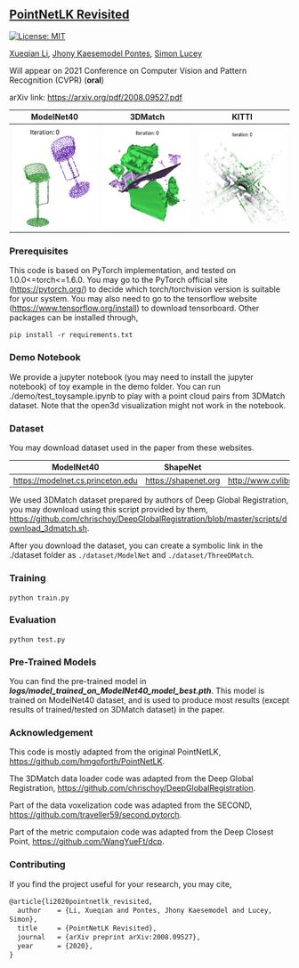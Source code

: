 ## [PointNetLK Revisited](https://arxiv.org/pdf/2008.09527.pdf)
[![License: MIT](https://img.shields.io/badge/License-MIT-yellow.svg)](https://opensource.org/licenses/MIT)

[Xueqian Li](https://lilac-lee.github.io/), [Jhony Kaesemodel Pontes](https://jhonykaesemodel.com/), 
[Simon Lucey](https://www.adelaide.edu.au/directory/simon.lucey)

Will appear on 2021 Conference on Computer Vision and Pattern Recognition (CVPR) (**oral**)

arXiv link: https://arxiv.org/pdf/2008.09527.pdf


| ModelNet40 | 3DMatch | KITTI |
|:-:|:-:|:-:|
| <img src="imgs/modelnet_registration.gif" width="172" height="186"/>| <img src="imgs/3dmatch_registration.gif" width="190" height="186"/> | <img src="imgs/kitti_registration.gif" width="200" height="166"/> |

### Prerequisites
This code is based on PyTorch implementation, and tested on 1.0.0<=torch<=1.6.0. You may go to the PyTorch official site (https://pytorch.org/) to decide which torch/torchvision version is suitable for your system. You may also need to go to the tensorflow website (https://www.tensorflow.org/install) to download tensorboard. Other packages can be installed through,
```
pip install -r requirements.txt
```

### Demo Notebook
We provide a jupyter notebook (you may need to install the jupyter notebook) of toy example in the demo folder. 
You can run ./demo/test_toysample.ipynb to play with a point cloud pairs from 3DMatch dataset.
Note that the open3d visualization might not work in the notebook.


### Dataset
You may download dataset used in the paper from these websites.

| ModelNet40 | ShapeNet | KITTI   |
|:-:|:-:|:-:|
| https://modelnet.cs.princeton.edu | https://shapenet.org | http://www.cvlibs.net/datasets/kitti/eval_odometry.php |

We used 3DMatch dataset prepared by authors of Deep Global Registration, you may download using this script provided by them, https://github.com/chrischoy/DeepGlobalRegistration/blob/master/scripts/download_3dmatch.sh.

After you download the dataset, you can create a symbolic link in the ./dataset folder as ```./dataset/ModelNet``` and ```./dataset/ThreeDMatch```.

### Training
```
python train.py
```

### Evaluation
```
python test.py
```


### Pre-Trained Models
You can find the pre-trained model in ***logs/model_trained_on_ModelNet40_model_best.pth***.
This model is trained on ModelNet40 dataset, and is used to produce most results (except results of trained/tested on 3DMatch dataset) in the paper.


### Acknowledgement
This code is mostly adapted from the original PointNetLK, https://github.com/hmgoforth/PointNetLK.

The 3DMatch data loader code was adapted from the Deep Global Registration, https://github.com/chrischoy/DeepGlobalRegistration.

Part of the data voxelization code was adapted from the SECOND, https://github.com/traveller59/second.pytorch.

Part of the metric computaion code was adapted from the Deep Closest Point, https://github.com/WangYueFt/dcp.


### Contributing
If you find the project useful for your research, you may cite,
```
@article{li2020pointnetlk_revisited,
  author    = {Li, Xueqian and Pontes, Jhony Kaesemodel and Lucey, Simon},
  title     = {PointNetLK Revisited},
  journal   = {arXiv preprint arXiv:2008.09527},
  year      = {2020},
}
```
